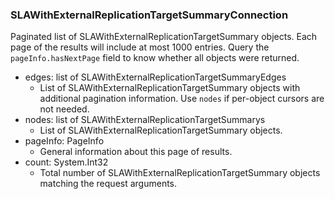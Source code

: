 ### SLAWithExternalReplicationTargetSummaryConnection
Paginated list of SLAWithExternalReplicationTargetSummary objects. Each page of the results will include at most 1000 entries. Query the `pageInfo.hasNextPage` field to know whether all objects were returned.

- edges: list of SLAWithExternalReplicationTargetSummaryEdges
  - List of SLAWithExternalReplicationTargetSummary objects with additional pagination information. Use `nodes` if per-object cursors are not needed.
- nodes: list of SLAWithExternalReplicationTargetSummarys
  - List of SLAWithExternalReplicationTargetSummary objects.
- pageInfo: PageInfo
  - General information about this page of results.
- count: System.Int32
  - Total number of SLAWithExternalReplicationTargetSummary objects matching the request arguments.
